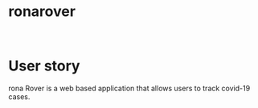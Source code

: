 # ronarover

<img scr="assets/img/Screenshot-Web.png">
<img scr="assets/img/Screenshot-Mobile.jpg">

# User story

rona Rover is a web based application that allows users to track covid-19 cases.
